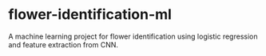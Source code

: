 # flower-identification-ml
A machine learning project for flower identification using logistic regression and feature extraction from CNN.
